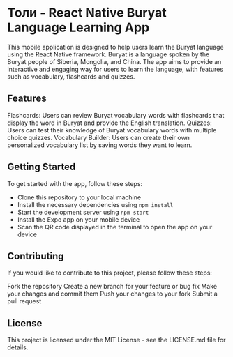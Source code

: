 # Толи - React Native Buryat Language Learning App

This mobile application is designed to help users learn the Buryat language using the React Native framework. Buryat is a language spoken by the Buryat people of Siberia, Mongolia, and China. The app aims to provide an interactive and engaging way for users to learn the language, with features such as vocabulary, flashcards and quizzes.

## Features
Flashcards: Users can review Buryat vocabulary words with flashcards that display the word in Buryat and provide the English translation.
Quizzes: Users can test their knowledge of Buryat vocabulary words with multiple choice quizzes.
Vocabulary Builder: Users can create their own personalized vocabulary list by saving words they want to learn.

## Getting Started
To get started with the app, follow these steps:

- Clone this repository to your local machine
- Install the necessary dependencies using ``npm install``
- Start the development server using ``npm start``
- Install the Expo app on your mobile device
- Scan the QR code displayed in the terminal to open the app on your device

## Contributing
If you would like to contribute to this project, please follow these steps:

Fork the repository
Create a new branch for your feature or bug fix
Make your changes and commit them
Push your changes to your fork
Submit a pull request


## License
This project is licensed under the MIT License - see the LICENSE.md file for details.
